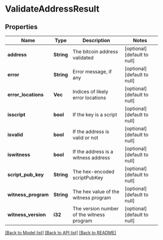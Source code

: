 # ValidateAddressResult

## Properties
Name | Type | Description | Notes
------------ | ------------- | ------------- | -------------
**address** | **String** | The bitcoin address validated | [optional] [default to null]
**error** | **String** | Error message, if any | [optional] [default to null]
**error_locations** | **Vec<i32>** | Indices of likely error locations | [optional] [default to null]
**isscript** | **bool** | If the key is a script | [optional] [default to null]
**isvalid** | **bool** | If the address is valid or not | [optional] [default to null]
**iswitness** | **bool** | If the address is a witness address | [optional] [default to null]
**script_pub_key** | **String** | The hex-encoded scriptPubKey | [optional] [default to null]
**witness_program** | **String** | The hex value of the witness program | [optional] [default to null]
**witness_version** | **i32** | The version number of the witness program | [optional] [default to null]

[[Back to Model list]](../README.md#documentation-for-models) [[Back to API list]](../README.md#documentation-for-api-endpoints) [[Back to README]](../README.md)


